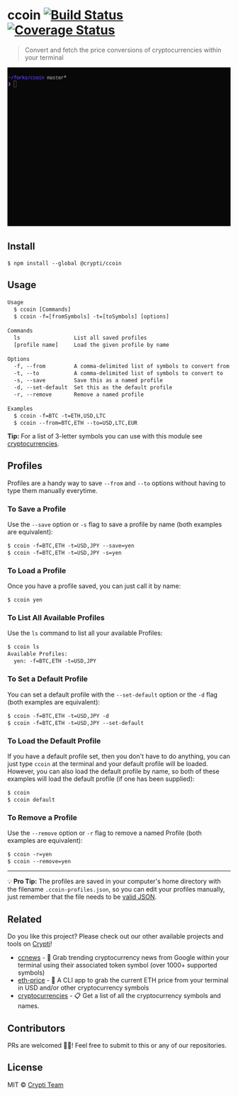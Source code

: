 # ccoin [![Build Status](https://travis-ci.org/crypti/ccoin.svg?branch=master)](https://travis-ci.org/crypti/ccoin) [![Coverage Status](https://coveralls.io/repos/github/crypti/ccoin/badge.svg?branch=master)](https://coveralls.io/github/crypti/ccoin?branch=master)

> Convert and fetch the price conversions of cryptocurrencies within your terminal

![demo](media/demo2.gif)

## Install

```
$ npm install --global @crypti/ccoin
```

## Usage

```
Usage
  $ ccoin [Commands]
  $ ccoin -f=[fromSymbols] -t=[toSymbols] [options]

Commands
  ls                 List all saved profiles
  [profile name]     Load the given profile by name

Options
  -f, --from         A comma-delimited list of symbols to convert from
  -t, --to           A comma-delimited list of symbols to convert to
  -s, --save         Save this as a named profile
  -d, --set-default  Set this as the default profile
  -r, --remove       Remove a named profile

Examples
  $ ccoin -f=BTC -t=ETH,USD,LTC
  $ ccoin --from=BTC,ETH --to=USD,LTC,EUR
```

**Tip:** For a list of 3-letter symbols you can use with this module see [cryptocurrencies](https://github.com/crypti/cryptocurrencies).

## Profiles

Profiles are a handy way to save `--from` and `--to` options without having to type
them manually everytime.

### To Save a Profile

Use the `--save` option or `-s` flag to save a profile by name (both examples are equivalent):

```
$ ccoin -f=BTC,ETH -t=USD,JPY --save=yen
$ ccoin -f=BTC,ETH -t=USD,JPY -s=yen
```

### To Load a Profile

Once you have a profile saved, you can just call it by name:

```
$ ccoin yen
```

### To List All Available Profiles

Use the `ls` command to list all your available Profiles:

```
$ ccoin ls
Available Profiles:
  yen: -f=BTC,ETH -t=USD,JPY
```

### To Set a Default Profile

You can set a default profile with the `--set-default` option or the `-d` flag (both examples are equivalent):

```
$ ccoin -f=BTC,ETH -t=USD,JPY -d
$ ccoin -f=BTC,ETH -t=USD,JPY --set-default
```

### To Load the Default Profile

If you have a default profile set, then you don't have to do anything, you can just type
`ccoin` at the terminal and your default profile will be loaded. However, you can also
load the default profile by name, so both of these examples will load the default profile
(if one has been supplied):

```
$ ccoin
$ ccoin default
```

### To Remove a Profile

Use the `--remove` option or `-r` flag to remove a named Profile (both examples are equivalent):

```
$ ccoin -r=yen
$ ccoin --remove=yen
```

___

:bulb: **Pro Tip:** The profiles are saved in your computer's home directory with
the filename `.ccoin-profiles.json`, so you can edit your profiles manually, just
remember that the file needs to be [valid JSON](https://jsonlint.com/).

## Related
Do you like this project? Please check out our other available projects and tools on [Crypti](https://github.com/crypti)!

- [ccnews](https://github.com/crypti/ccnews) - 📰 Grab trending cryptocurrency news from Google within your terminal using their associated token symbol (over 1000+ supported symbols)
- [eth-price](https://github.com/crypti/eth-price) - 💫 A CLI app to grab the current ETH price from your terminal in USD and/or other cryptocurrency symbols
- [cryptocurrencies](https://github.com/crypti/cryptocurrencies) - 📋 Get a list of all the cryptocurrency symbols and names.

## Contributors
PRs are welcomed 💃🏽! Feel free to submit to this or any of our repositories.

## License
MIT © [Crypti Team](https://github.com/crypti)
